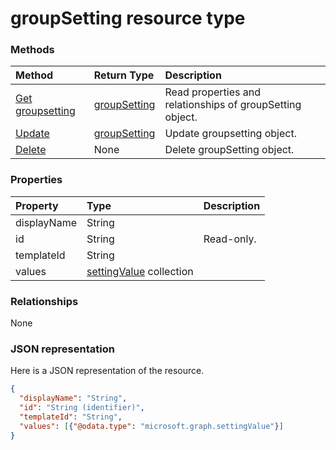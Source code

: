 # groupSetting resource type




### Methods

| Method | Return Type | Description |
|:---------------|:--------|:----------|
|[Get groupsetting](../api/groupsetting_get.md) | [groupSetting](groupsetting.md) |Read properties and relationships of groupSetting object.|
|[Update](../api/groupsetting_update.md) | [groupSetting](groupsetting.md)	|Update groupsetting object. |
|[Delete](../api/groupsetting_delete.md) | None |Delete groupSetting object. |

### Properties

| Property | Type | Description |
|:---------------|:--------|:----------|
|displayName|String||
|id|String| Read-only.|
|templateId|String||
|values|[settingValue](settingvalue.md) collection||

### Relationships

None


### JSON representation

Here is a JSON representation of the resource.

<!-- {
  "blockType": "resource",
  "optionalProperties": [

  ],
  "@odata.type": "microsoft.graph.groupSetting"
}-->

```json
{
  "displayName": "String",
  "id": "String (identifier)",
  "templateId": "String",
  "values": [{"@odata.type": "microsoft.graph.settingValue"}]
}

```


<!-- uuid: 8fcb5dbc-d5aa-4681-8e31-b001d5168d79
2015-10-25 14:57:30 UTC -->
<!-- {
  "type": "#page.annotation",
  "description": "groupSetting resource",
  "keywords": "",
  "section": "documentation",
  "tocPath": ""
}-->